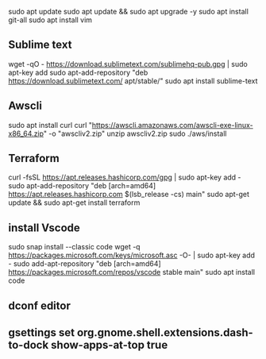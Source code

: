 sudo apt update
sudo apt update && sudo apt upgrade -y 
sudo apt install git-all
sudo apt install vim





## Sublime text 
wget -qO - https://download.sublimetext.com/sublimehq-pub.gpg | sudo apt-key add
sudo apt-add-repository "deb https://download.sublimetext.com/ apt/stable/"
sudo apt install sublime-text


## Awscli
sudo apt install curl
curl "https://awscli.amazonaws.com/awscli-exe-linux-x86_64.zip" -o "awscliv2.zip"
unzip awscliv2.zip
sudo ./aws/install



## Terraform
curl -fsSL https://apt.releases.hashicorp.com/gpg | sudo apt-key add -
sudo apt-add-repository "deb [arch=amd64] https://apt.releases.hashicorp.com $(lsb_release -cs) main"
sudo apt-get update && sudo apt-get install terraform

## install Vscode 
sudo snap install --classic code
wget -q https://packages.microsoft.com/keys/microsoft.asc -O- | sudo apt-key add -
sudo add-apt-repository "deb [arch=amd64] https://packages.microsoft.com/repos/vscode stable main"
sudo apt install code

## dconf editor
## gsettings set org.gnome.shell.extensions.dash-to-dock show-apps-at-top true
